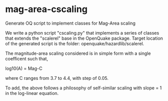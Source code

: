 # mag-area-cscaling
Generate OQ script to implement classes for Mag-Area scaling 



We write a python script "cscaling.py" that implements a series of classes that extends the "scalerel" base in the OpenQuake package. Target location of the generated script is the folder: openquake/hazardlib/scalerel.

The magnitude-area scaling considered is in simple form with a single coefficent such that,

log10(A) = Mag-C

where C ranges from 3.7 to 4.4, with step of 0.05.

To add, the above follows a philosophy of self-similar scaling with slope = 1 in the log-linear equation. 
